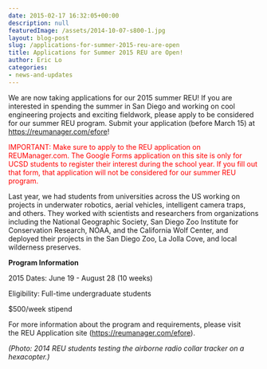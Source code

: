 ```yaml
---
date: 2015-02-17 16:32:05+00:00
description: null
featuredImage: /assets/2014-10-07-s800-1.jpg
layout: blog-post
slug: /applications-for-summer-2015-reu-are-open
title: Applications for Summer 2015 REU are Open!
author: Eric Lo
categories:
- news-and-updates
---
```


We are now taking applications for our 2015 summer REU! If you are interested in spending the summer in San Diego and working on cool engineering projects and exciting fieldwork, please apply to be considered for our summer REU program. Submit your application (before March 15) at https://reumanager.com/efore!

<span style="color: red">IMPORTANT: Make sure to apply to the REU application on REUManager.com. The Google Forms application on this site is only for UCSD students to register their interest during the school year. If you fill out that form, that application will not be considered for our summer REU program.</span>

Last year, we had students from universities across the US working on projects in underwater robotics, aerial vehicles, intelligent camera traps, and others. They worked with scientists and researchers from organizations including the National Geographic Society, San Diego Zoo Institute for Conservation Research, NOAA, and the California Wolf Center, and deployed their projects in the San Diego Zoo, La Jolla Cove, and local wilderness preserves.

**Program Information**

2015 Dates: June 19 - August 28 (10 weeks)

Eligibility: Full-time undergraduate students

$500/week stipend

For more information about the program and requirements, please visit the REU Application site
 (https://reumanager.com/efore).

_(Photo: 2014 REU students testing the airborne radio collar tracker on a hexacopter.)_
